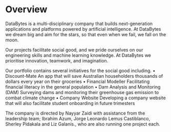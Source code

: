 # Overview
DataBytes is a multi-disciplinary company that builds next-generation applications and platforms powered by artificial intelligence. At DataBytes we dream big and aim for the stars, so that even when we fail, we fall on the moon.

Our projects facilitate social good, and we pride ourselves on our engineering skills and machine learning knowledge. At DataBytes we prioritise innovation, teamwork, and imagination. 

Our portfolio contains several initiatives for the social good including. 
•	Discount-Mate An app that will save Australian householders thousands of dollars every year on their groceries
•	Financial Modeller Facilitating financial literacy in the general population
•	Dam Analysis and Monitoring (DAM) Surveying dams and monitoring their greenhouse gas emission to combat climate change
•	Company Website Developing a company website that will also facilitate student onboarding in future trimesters

The company is directed by Nayyar Zaidi with assistance from the leadership team; Ibrahim Azum, Jorge Leonardo Lemus Castiblanco, Sherley Pidakala and Liz Galanis., who are also running one project each.
